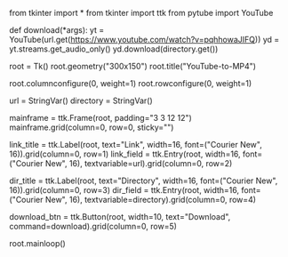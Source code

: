 from tkinter import *
from tkinter import ttk
from pytube import YouTube

def download(*args):
    yt = YouTube(url.get(https://www.youtube.com/watch?v=pqhhowaJIFQ))
    yd = yt.streams.get_audio_only()
    yd.download(directory.get())

root = Tk()
root.geometry("300x150")
root.title("YouTube-to-MP4")

root.columnconfigure(0, weight=1)
root.rowconfigure(0, weight=1)

url = StringVar()
directory = StringVar()

mainframe = ttk.Frame(root, padding="3 3 12 12")
mainframe.grid(column=0, row=0, sticky="")

link_title = ttk.Label(root, text="Link", width=16, font=("Courier New", 16)).grid(column=0, row=1)
link_field = ttk.Entry(root, width=16, font=("Courier New", 16), textvariable=url).grid(column=0, row=2)

dir_title = ttk.Label(root, text="Directory", width=16, font=("Courier New", 16)).grid(column=0, row=3)
dir_field = ttk.Entry(root, width=16, font=("Courier New", 16), textvariable=directory).grid(column=0, row=4)

download_btn = ttk.Button(root, width=10, text="Download", command=download).grid(column=0, row=5)

root.mainloop()
